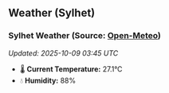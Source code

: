## Weather (Sylhet)

<!-- WEATHER-START -->
### Sylhet Weather (Source: [Open-Meteo](https://open-meteo.com))
_Updated: 2025-10-09 03:45 UTC_
* 🌡️ **Current Temperature:** 27.1°C
* 💧 **Humidity:** 88%
<!-- WEATHER-END -->



































